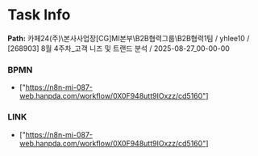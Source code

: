 # Task Info

**Path:** 카페24(주)\본사사업장\[CG]MI본부\B2B협력그룹\B2B협력1팀 / yhlee10 / [268903] 8월 4주차_고객 니즈 및 트랜드 분석 / 2025-08-27_00-00-00

### BPMN
- ["https://n8n-mi-087-web.hanpda.com/workflow/0X0F948utt9IOxzz/cd5160"]

### LINK
- ["https://n8n-mi-087-web.hanpda.com/workflow/0X0F948utt9IOxzz/cd5160"]

